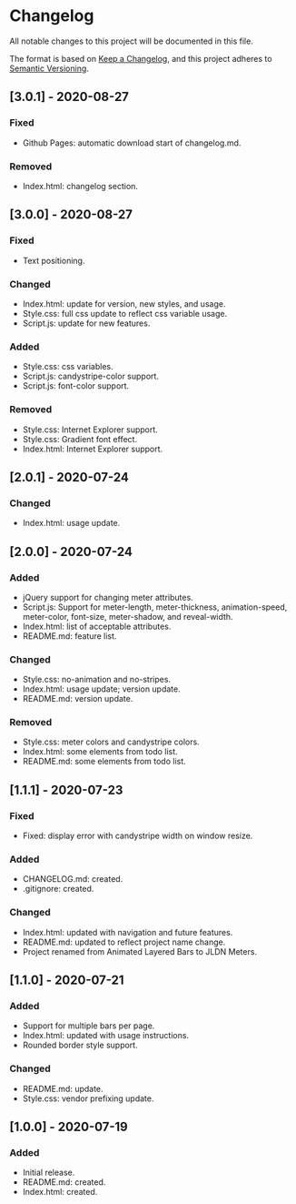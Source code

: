 # Changelog

All notable changes to this project will be documented in this file.

The format is based on [Keep a Changelog](https://keepachangelog.com/en/1.0.0/),
and this project adheres to [Semantic Versioning](https://semver.org/spec/v2.0.0.html).

## [3.0.1] - 2020-08-27

### Fixed

- Github Pages: automatic download start of changelog.md.

### Removed

- Index.html: changelog section.

## [3.0.0] - 2020-08-27

### Fixed

- Text positioning.

### Changed

- Index.html: update for version, new styles, and usage.
- Style.css: full css update to reflect css variable usage.
- Script.js: update for new features.

### Added

- Style.css: css variables.
- Script.js: candystripe-color support.
- Script.js: font-color support.

### Removed

- Style.css: Internet Explorer support.
- Style.css: Gradient font effect.
- Index.html: Internet Explorer support.

## [2.0.1] - 2020-07-24

### Changed

- Index.html: usage update.

## [2.0.0] - 2020-07-24

### Added

- jQuery support for changing meter attributes.
- Script.js: Support for meter-length, meter-thickness, animation-speed, meter-color, font-size, meter-shadow, and reveal-width.
- Index.html: list of acceptable attributes.
- README.md: feature list.

### Changed

- Style.css: no-animation and no-stripes.
- Index.html: usage update; version update.
- README.md: version update.

### Removed

- Style.css: meter colors and candystripe colors.
- Index.html: some elements from todo list.
- README.md: some elements from todo list.

## [1.1.1] - 2020-07-23

### Fixed

- Fixed: display error with candystripe width on window resize.

### Added

- CHANGELOG.md: created.
- .gitignore: created.

### Changed

- Index.html: updated with navigation and future features.
- README.md: updated to reflect project name change.
- Project renamed from Animated Layered Bars to JLDN Meters.

## [1.1.0] - 2020-07-21

### Added

- Support for multiple bars per page.
- Index.html: updated with usage instructions.
- Rounded border style support.

### Changed

- README.md: update.
- Style.css: vendor prefixing update.

## [1.0.0] - 2020-07-19

### Added

- Initial release.
- README.md: created.
- Index.html: created.
